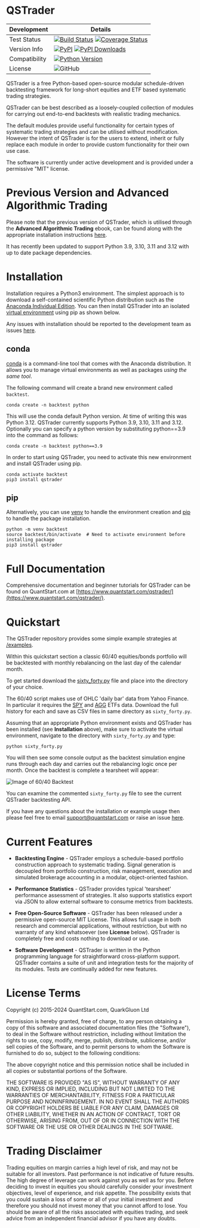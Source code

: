 # QSTrader

| Development   | Details       |
| ------------- | ------------- |
| Test Status   | [![Build Status](https://img.shields.io/travis/mhallsmoore/qstrader?label=TravisCI&style=flat-square)](https://travis-ci.org/mhallsmoore/qstrader) [![Coverage Status](https://img.shields.io/coveralls/github/mhallsmoore/qstrader?style=flat-square&label=Coverage)](https://coveralls.io/github/mhallsmoore/qstrader?branch=master) |
| Version Info  | [![PyPI](https://img.shields.io/pypi/v/qstrader?style=flat-square&label=PyPI&color=blue)](https://pypi.org/project/qstrader) [![PyPI Downloads](https://img.shields.io/pypi/dm/qstrader?style=flat-square&label=PyPI%20Downloads)](https://pypi.org/project/qstrader) |
| Compatibility | [![Python Version](https://img.shields.io/pypi/pyversions/qstrader?style=flat-square&label=Python%20Versions)](https://pypi.org/project/qstrader) |
| License       | ![GitHub](https://img.shields.io/github/license/mhallsmoore/qstrader?style=flat-square&label=License) |

QSTrader is a free Python-based open-source modular schedule-driven backtesting framework for long-short equities and ETF based systematic trading strategies.

QSTrader can be best described as a loosely-coupled collection of modules for carrying out end-to-end backtests with realistic trading mechanics.

The default modules provide useful functionality for certain types of systematic trading strategies and can be utilised without modification. However the intent of QSTrader is for the users to extend, inherit or fully replace each module in order to provide custom functionality for their own use case.

The software is currently under active development and is provided under a permissive "MIT" license.

# Previous Version and Advanced Algorithmic Trading

Please note that the previous version of QSTrader, which is utilised through the **Advanced Algorithmic Trading** ebook, can be found along with the appropriate installation instructions [here](https://github.com/mhallsmoore/qstrader/tree/advanced-algorithmic-trading).

It has recently been updated to support Python 3.9, 3.10, 3.11 and 3.12 with up to date package dependencies.

# Installation

Installation requires a Python3 environment. The simplest approach is to download a self-contained scientific Python distribution such as the [Anaconda Individual Edition](https://www.anaconda.com/products/individual#Downloads). You can then install QSTrader into an isolated [virtual environment](https://docs.python.org/3/tutorial/venv.html#virtual-environments-and-packages) using pip as shown below.

Any issues with installation should be reported to the development team as issues [here](https://github.com/mhallsmoore/qstrader/issues).

## conda

[conda](https://docs.conda.io/projects/conda/en/latest/) is a command-line tool that comes with the Anaconda distribution. It allows you to manage virtual environments as well as packages _using the same tool_.

The following command will create a brand new environment called `backtest`.

```
conda create -n backtest python
```
This will use the conda default Python version. At time of writing this was Python 3.12. QSTrader currently supports Python 3.9, 3.10, 3.11 and 3.12. Optionally you can specify a python version by substituting python==3.9 into the command as follows:

```
conda create -n backtest python==3.9
```

In order to start using QSTrader, you need to activate this new environment and install QSTrader using pip.

```
conda activate backtest
pip3 install qstrader
```

## pip

Alternatively, you can use [venv](https://docs.python.org/3/tutorial/venv.html#creating-virtual-environments) to handle the environment creation and [pip](https://docs.python.org/3/tutorial/venv.html#managing-packages-with-pip) to handle the package installation.

```
python -m venv backtest
source backtest/bin/activate  # Need to activate environment before installing package
pip3 install qstrader
```

# Full Documentation

Comprehensive documentation and beginner tutorials for QSTrader can be found on QuantStart.com at [https://www.quantstart.com/qstrader/](https://www.quantstart.com/qstrader/).

# Quickstart

The QSTrader repository provides some simple example strategies at [/examples](https://github.com/mhallsmoore/qstrader/tree/master/examples).

Within this quickstart section a classic 60/40 equities/bonds portfolio will be backtested with monthly rebalancing on the last day of the calendar month.

To get started download the [sixty_forty.py](https://github.com/mhallsmoore/qstrader/blob/master/examples/sixty_forty.py) file and place into the directory of your choice.

The 60/40 script makes use of OHLC 'daily bar' data from Yahoo Finance. In particular it requires the [SPY](https://finance.yahoo.com/quote/SPY/history?p=SPY) and [AGG](https://finance.yahoo.com/quote/AGG/history?p=AGG) ETFs data. Download the full history for each and save as CSV files in same directory as ``sixty_forty.py``.

Assuming that an appropriate Python environment exists and QSTrader has been installed (see **Installation** above), make sure to activate the virtual environment, navigate to the directory with ``sixty_forty.py`` and type:

```
python sixty_forty.py
```

You will then see some console output as the backtest simulation engine runs through each day and carries out the rebalancing logic once per month. Once the backtest is complete a tearsheet will appear:

![Image of 60/40 Backtest](https://quantstartmedia.s3.amazonaws.com/images/qstrader_sixty_forty_backtest.png)

You can examine the commented ``sixty_forty.py`` file to see the current QSTrader backtesting API.

If you have any questions about the installation or example usage then please feel free to email [support@quantstart.com](mailto:support@quantstart.com) or raise an issue [here](https://github.com/mhallsmoore/qstrader/issues).

# Current Features

* **Backtesting Engine** - QSTrader employs a schedule-based portfolio construction approach to systematic trading. Signal generation is decoupled from portfolio construction, risk management, execution and simulated brokerage accounting in a modular, object-oriented fashion.

* **Performance Statistics** - QSTrader provides typical 'tearsheet' performance assessment of strategies. It also supports statistics export via JSON to allow external software to consume metrics from backtests.

* **Free Open-Source Software** - QSTrader has been released under a permissive open-source MIT License. This allows full usage in both research and commercial applications, without restriction, but with no warranty of any kind whatsoever (see **License** below). QSTrader is completely free and costs nothing to download or use.

* **Software Development** - QSTrader is written in the Python programming language for straightforward cross-platform support. QSTrader contains a suite of unit and integration tests for the majority of its modules. Tests are continually added for new features.

# License Terms

Copyright (c) 2015-2024 QuantStart.com, QuarkGluon Ltd

Permission is hereby granted, free of charge, to any person obtaining a copy of this software and associated documentation files (the "Software"), to deal in the Software without restriction, including without limitation the rights to use, copy, modify, merge, publish, distribute, sublicense, and/or sell copies of the Software, and to permit persons to whom the Software is furnished to do so, subject to the following conditions:

The above copyright notice and this permission notice shall be included in all copies or substantial portions of the Software.

THE SOFTWARE IS PROVIDED "AS IS", WITHOUT WARRANTY OF ANY KIND, EXPRESS OR IMPLIED, INCLUDING BUT NOT LIMITED TO THE WARRANTIES OF MERCHANTABILITY, FITNESS FOR A PARTICULAR PURPOSE AND NONINFRINGEMENT. IN NO EVENT SHALL THE AUTHORS OR COPYRIGHT HOLDERS BE LIABLE FOR ANY CLAIM, DAMAGES OR OTHER LIABILITY, WHETHER IN AN ACTION OF CONTRACT, TORT OR OTHERWISE, ARISING FROM, OUT OF OR IN CONNECTION WITH THE SOFTWARE OR THE USE OR OTHER DEALINGS IN THE SOFTWARE.

# Trading Disclaimer

Trading equities on margin carries a high level of risk, and may not be suitable for all investors. Past performance is not indicative of future results. The high degree of leverage can work against you as well as for you. Before deciding to invest in equities you should carefully consider your investment objectives, level of experience, and risk appetite. The possibility exists that you could sustain a loss of some or all of your initial investment and therefore you should not invest money that you cannot afford to lose. You should be aware of all the risks associated with equities trading, and seek advice from an independent financial advisor if you have any doubts.
